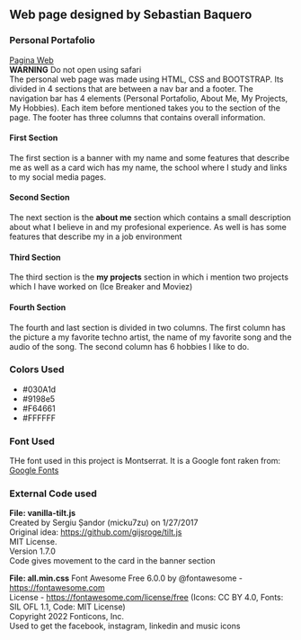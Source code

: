 ## Web page designed by Sebastian Baquero
### Personal Portafolio
[Pagina Web](https://sebastianbaquero98.github.io/personalPortafolio/index.html)<br>
**WARNING** Do not open using safari<br>
The personal web page was made using HTML, CSS and BOOTSTRAP. Its divided in 4 sections that are between a nav bar and a footer. The navigation bar has 4 elements (Personal Portafolio, About Me, My Projects, My Hobbies). Each item before mentioned takes you to the section of the page. The footer has three columns that contains overall information.

#### First Section
The first section is a banner with my name and some features that describe me as well as a card wich has my name, the school where I study and links to my social media pages.
#### Second Section
The next section is the **about me** section which contains a small description about what I believe in and my profesional experience. As well is has some features that describe my in a job environment
#### Third Section
The third section is the **my projects** section in which i mention two projects which I have worked on (Ice Breaker and Moviez)
#### Fourth Section
The fourth and last section is divided in two columns. The first column has the picture a my favorite techno artist, the name of my favorite song and the audio of the song. The second column has 6 hobbies I like to do.

### Colors Used
- #030A1d
- #9198e5
- #F64661
- #FFFFFF

### Font Used
THe font used in this project is Montserrat. It is a Google font raken from:<br>
[Google Fonts](https://fonts.google.com/)

### External Code used
**File: vanilla-tilt.js** <br>
Created by Sergiu Șandor (micku7zu) on 1/27/2017 <br>
Original idea: https://github.com/gijsroge/tilt.js <br>
MIT License. <br>
Version 1.7.0 <br>
Code gives movement to the card in the banner section

**File: all.min.css**
Font Awesome Free 6.0.0 by @fontawesome - https://fontawesome.com<br>
License - https://fontawesome.com/license/free (Icons: CC BY 4.0, Fonts: SIL OFL 1.1, Code: MIT License)<br>
Copyright 2022 Fonticons, Inc.<br>
Used to get the facebook, instagram, linkedin and music icons
